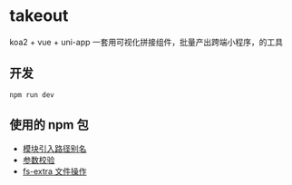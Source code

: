 # takeout
koa2 + vue + uni-app 一套用可视化拼接组件，批量产出跨端小程序，的工具

## 开发
```
npm run dev
```

## 使用的 npm 包
- [模块引入路径别名](https://www.npmjs.com/package/module-alias)
- [参数校验](https://github.com/hapijs/joi)
- [fs-extra 文件操作](https://www.npmjs.com/package/fs-extra)

